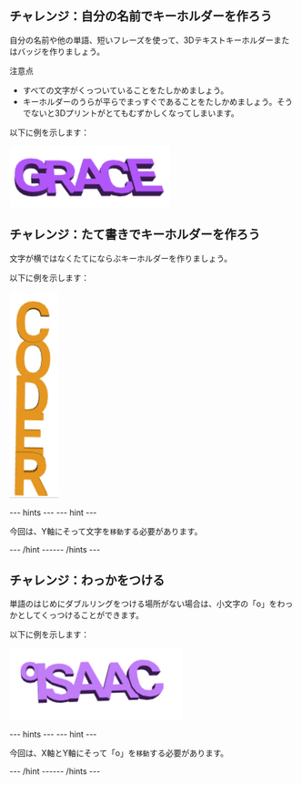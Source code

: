 ## チャレンジ：自分の名前でキーホルダーを作ろう

自分の名前や他の単語、短いフレーズを使って、3Dテキストキーホルダーまたはバッジを作りましょう。

注意点
+ すべての文字がくっついていることをたしかめましょう。
+ キーホルダーのうらが平らでまっすぐであることをたしかめましょう。そうでないと3Dプリントがとてもむずかしくなってしまいます。

以下に例を示します：

![スクリーンショット](images/coder-grace.png)

## チャレンジ：たて書きでキーホルダーを作ろう

文字が横ではなくたてにならぶキーホルダーを作りましょう。

以下に例を示します：

![スクリーンショット](images/coder-vertical.png)

--- hints ---
 --- hint ---

今回は、Y軸にそって文字を`移動`する必要があります。

--- /hint ------ /hints ---

## チャレンジ：わっかをつける

単語のはじめにダブルリングをつける場所がない場合は、小文字の「o」をわっかとしてくっつけることができます。

以下に例を示します：

![スクリーンショット](images/coder-loop.png)

--- hints ---
 --- hint ---

今回は、X軸とY軸にそって「o」を`移動`する必要があります。

--- /hint ------ /hints ---

